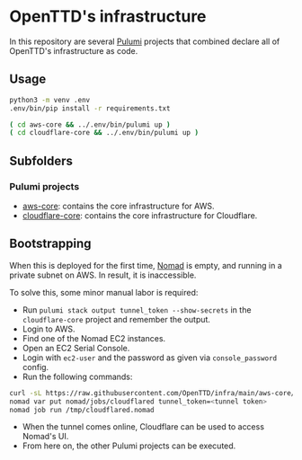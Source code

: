 # OpenTTD's infrastructure

In this repository are several [Pulumi](pulumi.com/) projects that combined declare all of OpenTTD's infrastructure as code.

## Usage

```bash
python3 -m venv .env
.env/bin/pip install -r requirements.txt

( cd aws-core && ../.env/bin/pulumi up )
( cd cloudflare-core && ../.env/bin/pulumi up )
```

## Subfolders

### Pulumi projects

- [aws-core](./aws-core): contains the core infrastructure for AWS.
- [cloudflare-core](./cloudflare-core): contains the core infrastructure for Cloudflare.

## Bootstrapping

When this is deployed for the first time, [Nomad](https://www.hashicorp.com/products/nomad) is empty, and running in a private subnet on AWS.
In result, it is inaccessible.

To solve this, some minor manual labor is required:
- Run `pulumi stack output tunnel_token --show-secrets` in the `cloudflare-core` project and remember the output.
- Login to AWS.
- Find one of the Nomad EC2 instances.
- Open an EC2 Serial Console.
- Login with `ec2-user` and the password as given via `console_password` config.
- Run the following commands:

```bash
curl -sL https://raw.githubusercontent.com/OpenTTD/infra/main/aws-core/files/cloudflared.nomad -o /tmp/cloudflared.nomad
nomad var put nomad/jobs/cloudflared tunnel_token=<tunnel token>
nomad job run /tmp/cloudflared.nomad
```

- When the tunnel comes online, Cloudflare can be used to access Nomad's UI.
- From here on, the other Pulumi projects can be executed.
